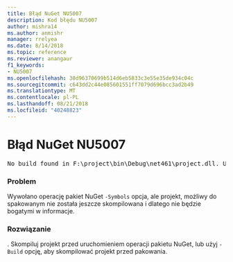 ```yaml
---
title: Błąd NuGet NU5007
description: Kod błędu NU5007
author: mishra14
ms.author: anmishr
manager: rrelyea
ms.date: 8/14/2018
ms.topic: reference
ms.reviewer: anangaur
f1_keywords:
- NU5007
ms.openlocfilehash: 30d96370699b514d6eb5833c3e55e35de934c04c
ms.sourcegitcommit: c643dd2c44e085601551ff7079d696bcc3ad2b49
ms.translationtype: MT
ms.contentlocale: pl-PL
ms.lasthandoff: 08/21/2018
ms.locfileid: "40248823"
---
```

# <a name="nuget-error-nu5007"></a>Błąd NuGet NU5007
<pre>No build found in F:\project\bin\Debug\net461\project.dll. Use the -Build option or build the project.</pre>

### <a name="issue"></a>Problem

Wywołano operację pakiet NuGet `-Symbols` opcja, ale projekt, możliwy do spakowanym nie została jeszcze skompilowana i dlatego nie będzie bogatymi w informacje.


### <a name="solution"></a>Rozwiązanie

. Skompiluj projekt przed uruchomieniem operacji pakietu NuGet, lub użyj `-Build` opcję, aby skompilować projekt przed pakowania.

